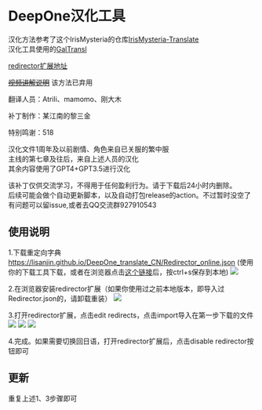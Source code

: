 # DeepOne汉化工具

汉化方法参考了这个IrisMysteria的仓库[IrisMysteria-Translate](https://github.com/game-reverse/IrisMysteria-Translate)  
汉化工具使用的[GalTransl](https://github.com/cx2333-gt/GalTransl)

[redirector扩展地址](https://chromewebstore.google.com/detail/redirector/ocgpenflpmgnfapjedencafcfakcekcd)

[~~视频讲解说明~~](https://www.bilibili.com/video/BV1wt421V7Qb/) 该方法已弃用

翻译人员：Atrili、mamomo、刚大木

补丁制作：某江南的黎三金

特别鸣谢：518

汉化文件1周年及以前剧情、角色来自已关服的繁中服  
主线的第七章及往后，来自上述人员的汉化  
其余内容使用了GPT4+GPT3.5进行汉化  

该补丁仅供交流学习，不得用于任何盈利行为。请于下载后24小时内删除。  
后续可能会做个自动更新脚本，以及自动打包release的action。不过暂时没空了  
有问题可以留issue,或者去QQ交流群927910543  

## 使用说明 
1.下载重定向字典<https://lisanjin.github.io/DeepOne_translate_CN/Redirector_online.json> (使用你的下载工具下载，或者在浏览器点击[这个链接](https://lisanjin.github.io/DeepOne_translate_CN/Redirector_online.json)后，按ctrl+s保存到本地)
![](https://lisanjin.github.io//DeepOne_translate_CN/image/1.png)

2.在浏览器安装redirector扩展（如果你使用过之前本地版本，即导入过Redirector.json的，请卸载重装）
![](https://lisanjin.github.io//DeepOne_translate_CN/image/2.png)

3.打开redirector扩展，点击edit redirects，点击import导入在第一步下载的文件
![](https://lisanjin.github.io//DeepOne_translate_CN/image/3.png)
![](https://lisanjin.github.io//DeepOne_translate_CN/image/3-2.png)
![](https://lisanjin.github.io//DeepOne_translate_CN/image/3-3.png)

4.完成。如果需要切换回日语，打开redirector扩展后，点击disable redirector按钮即可
![]()

## 更新
重复上述1、3步骤即可